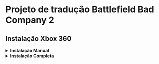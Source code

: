 # Projeto de tradução Battlefield Bad Company 2

## Instalação Xbox 360
<details>
<summary> <b> Instalação Manual </b> </summary>
<p> Requistios </p>

<p>Versão Testada: 454108A8</p>
<p>Title Update #3 </p>
<p>MD5 da TU03 = 03B7E11E3442366FE5E823D42FF926E0 </p>

<b> Processo </b>

<p>Abra a ferramenta CON Manager na pasta "Ferramenta"</p>
<p>Clique em " Open File".</p>
<p>Abra o arquivo de Title Update #3 do Battlefield Bad Company 2.</p>
<p>Clique com o Botão direito do Mouse em cima do arquivo "build_overlay-00.fbrb".</p>
<p>Clique em "Replace File".</p>
<p>Escolha o arquivo traduzido "build_overlay-00.fbrb" na pasta "Traducao".</p>
<p>Espere finalizar o processo.</p>
<p>Insira o Title Update #3 com a tradução no seu Xbox360 da forma que preferir.</p>

</details>
 
<details>
<summary> <b> Instalação Completa </b> </summary>
<p>
Insira o Title Update #3 com a tradução no seu Xbox360 da forma que preferir.
</p>
</details>
